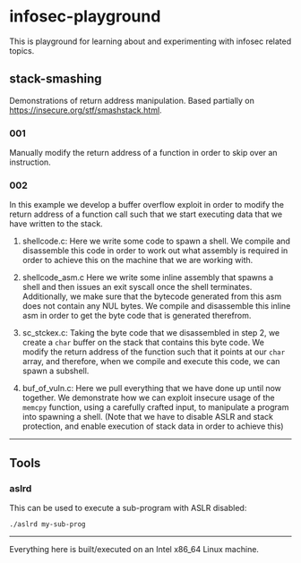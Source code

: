 # infosec-playground

This is playground for learning about and experimenting with infosec related topics.

## stack-smashing

Demonstrations of return address manipulation.
Based partially on https://insecure.org/stf/smashstack.html.

### 001

Manually modify the return address of a function in order to skip over an instruction.

### 002

In this example we develop a buffer overflow exploit in order to modify the
return address of a function call such that we start executing data that we
have written to the stack.

1. shellcode.c:
Here we write some code to spawn a shell. We compile and disassemble this code
in order to work out what assembly is required in order to achieve this on the
machine that we are working with.

2. shellcode\_asm.c
Here we write some inline assembly that spawns a shell and then issues an exit
syscall once the shell terminates. Additionally, we make sure that the bytecode
generated from this asm does not contain any NUL bytes.
We compile and disassemble this inline asm in order to get the byte code that is
generated therefrom.

3. sc\_stckex.c:
Taking the byte code that we disassembled in step 2, we create a `char` buffer
on the stack that contains this byte code. We modify the return address of the
function such that it points at our `char` array, and therefore, when we compile
and execute this code, we can spawn a subshell.

4. buf\_of\_vuln.c:
Here we pull everything that we have done up until now together.
We demonstrate how we can exploit insecure usage of the `memcpy` function, using
a carefully crafted input, to manipulate a program into spawning a shell.
(Note that we have to disable ASLR and stack protection, and enable execution of
stack data in order to achieve this)

-------------------------------------------------------------------------------

## Tools

### aslrd
This can be used to execute a sub-program with ASLR disabled:
```
./aslrd my-sub-prog
```

-------------------------------------------------------------------------------

Everything here is built/executed on an Intel x86\_64 Linux machine.
